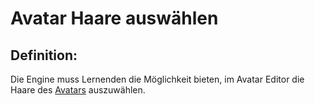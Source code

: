 # Avatar Haare auswählen


## Definition:

Die Engine muss Lernenden die Möglichkeit bieten, im Avatar Editor die Haare des [Avatars](Avatar-GE.md) auszuwählen.





